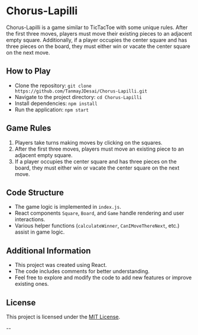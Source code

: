 # Chorus-Lapilli

Chorus-Lapilli is a game similar to TicTacToe with some unique rules. After the first three moves, players must move their existing pieces to an adjacent empty square. Additionally, if a player occupies the center square and has three pieces on the board, they must either win or vacate the center square on the next move.

## How to Play

- Clone the repository: `git clone https://github.com/TanmayJDesai/Chorus-Lapilli.git`
- Navigate to the project directory: `cd Chorus-Lapilli`
- Install dependencies: `npm install`
- Run the application: `npm start`

## Game Rules

1. Players take turns making moves by clicking on the squares.
2. After the first three moves, players must move an existing piece to an adjacent empty square.
3. If a player occupies the center square and has three pieces on the board, they must either win or vacate the center square on the next move.

## Code Structure

- The game logic is implemented in `index.js`.
- React components `Square`, `Board`, and `Game` handle rendering and user interactions.
- Various helper functions (`calculateWinner`, `CanIMoveThereNext`, etc.) assist in game logic.

## Additional Information

- This project was created using React.
- The code includes comments for better understanding.
- Feel free to explore and modify the code to add new features or improve existing ones.

## License

This project is licensed under the [MIT License](LICENSE).

--
